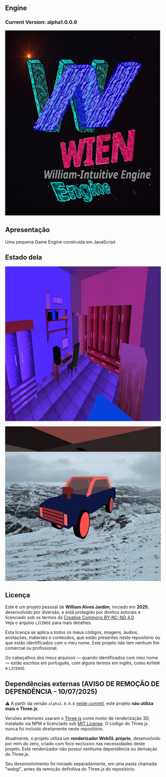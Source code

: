 ## Engine 
### Current Version: alpha1.0.0.6
<p align="center">
    <img src="./images/logo1024x1024.png" width="600px" height="600px" alt="Meu logo" />
</p>

## Apresentação
Uma pequena Game Engine construida em JavaScript.

## Estado dela
<p align="center">
    <img src="./images/demo.png" width="800px" height="500px" alt="Estado atual da Engine" />
</p>
<p align="center">
    <img src="./images/demo2.png" width="800px" height="500px" alt="Estado atual da Engine" />
</p>

## Licença
Este é um projeto pessoal de **William Alves Jardim**, iniciado em **2025**, desenvolvido por diversão, e está protegido por direitos autorais e licenciado sob os termos da [Creative Commons BY-NC-ND 4.0](https://creativecommons.org/licenses/by-nc-nd/4.0/).  
Veja o arquivo `LICENSE` para mais detalhes.

Esta licença se aplica a todos os meus códigos, imagens, áudios, anotações, materiais e conteúdos, que estão presentes neste repositório ou que estão identificados com o meu nome.
Este projeto não tem nenhum fim comercial ou profissional.

Os cabeçalhos dos meus arquivos — quando identificados com meu nome — estão escritos em português, com alguns termos em inglês, como `AUTHOR` e `LICENSE`.

## Dependências externas (AVISO DE REMOÇÃO DE DEPENDÊNCIA - 10/07/2025)

⚠️ A partir da versão `alpha1.0.0.6` [neste commit](https://github.com/WilliamJardim/Engine/commit/e95c59de65fc42a4585bd96d1516029723dce285), este projeto **não utiliza mais o Three.js**.

Versões anteriores usaram o [Three.js](https://threejs.org/) como motor de renderização 3D, instalado via NPM e licenciado sob [MIT License](https://github.com/mrdoob/three.js/blob/dev/LICENSE). O código do Three.js nunca foi incluído diretamente neste repositório.

Atualmente, o projeto utiliza um **renderizador WebGL próprio**, desenvolvido por mim do zero, criado com foco exclusivo nas necessidades deste projeto. Este renderizador não possui nenhuma dependência ou derivação do Three.js.

Seu desenvolvimento foi iniciado separadamente, em uma pasta chamada "webgl", antes da remoção definitiva do Three.js do repositório.


